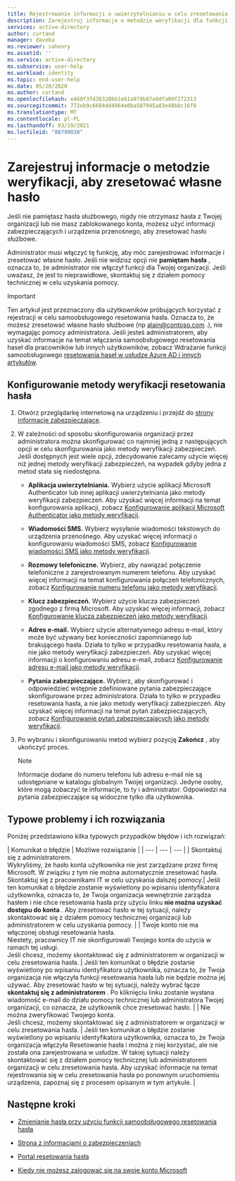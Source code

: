 ```yaml
---
title: Rejestrowanie informacji o uwierzytelnianiu w celu zresetowania własnego hasła — Azure AD
description: Zarejestruj informacje o metodzie weryfikacji dla funkcji samoobsługowego resetowania hasła usługi Azure AD, aby można było zresetować własne hasło bez pomocy administratora.
services: active-directory
author: curtand
manager: daveba
ms.reviewer: sahenry
ms.assetid: ''
ms.service: active-directory
ms.subservice: user-help
ms.workload: identity
ms.topic: end-user-help
ms.date: 05/28/2020
ms.author: curtand
ms.openlocfilehash: e460f3fd383286b1e61a979b87a9dfa09f272313
ms.sourcegitcommit: 772eb9c6684dd4864e0ba507945a83e48b8c16f0
ms.translationtype: MT
ms.contentlocale: pl-PL
ms.lasthandoff: 03/19/2021
ms.locfileid: "88799030"
---
```

# <a name="register-your-verification-method-info-to-reset-your-own-password"></a>Zarejestruj informacje o metodzie weryfikacji, aby zresetować własne hasło

Jeśli nie pamiętasz hasła służbowego, nigdy nie otrzymasz hasła z Twojej organizacji lub nie masz zablokowanego konta, możesz użyć informacji zabezpieczających i urządzenia przenośnego, aby zresetować hasło służbowe.

Administrator musi włączyć tę funkcję, aby móc zarejestrować informacje i zresetować własne hasło. Jeśli nie widzisz opcji nie **pamiętam hasła** , oznacza to, że administrator nie włączył funkcji dla Twojej organizacji. Jeśli uważasz, że jest to nieprawidłowe, skontaktuj się z działem pomocy technicznej w celu uzyskania pomocy.

>[!Important]
>Ten artykuł jest przeznaczony dla użytkowników próbujących korzystać z rejestracji w celu samoobsługowego resetowania hasła. Oznacza to, że możesz zresetować własne hasło służbowe (np alain@contoso.com .), nie wymagając pomocy administratora. Jeśli jesteś administratorem, aby uzyskać informacje na temat włączania samoobsługowego resetowania haseł dla pracowników lub innych użytkowników, zobacz Wdrażanie funkcji samoobsługowego [resetowania haseł w usłudze Azure AD i innych artykułów](../authentication/howto-sspr-deployment.md).

## <a name="set-up-your-password-reset-verification-method"></a>Konfigurowanie metody weryfikacji resetowania hasła

1. Otwórz przeglądarkę internetową na urządzeniu i przejdź do [strony informacje zabezpieczające](https://account.activedirectory.windowsazure.com/PasswordReset/Register.aspx?regref=ssprsetup).

2. W zależności od sposobu skonfigurowania organizacji przez administratora można skonfigurować co najmniej jedną z następujących opcji w celu skonfigurowania jako metody weryfikacji zabezpieczeń. Jeśli dostępnych jest wiele opcji, zdecydowanie zalecamy użycie więcej niż jednej metody weryfikacji zabezpieczeń, na wypadek gdyby jedna z metod stała się niedostępna.

    - **Aplikacja uwierzytelniania.** Wybierz użycie aplikacji Microsoft Authenticator lub innej aplikacji uwierzytelniania jako metody weryfikacji zabezpieczeń. Aby uzyskać więcej informacji na temat konfigurowania aplikacji, zobacz [Konfigurowanie aplikacji Microsoft Authenticator jako metody weryfikacji](security-info-setup-auth-app.md).

    - **Wiadomości SMS.** Wybierz wysyłanie wiadomości tekstowych do urządzenia przenośnego. Aby uzyskać więcej informacji o konfigurowaniu wiadomości SMS, zobacz [Konfigurowanie wiadomości SMS jako metody weryfikacji](security-info-setup-text-msg.md).

    - **Rozmowy telefoniczne.** Wybierz, aby nawiązać połączenie telefoniczne z zarejestrowanym numerem telefonu. Aby uzyskać więcej informacji na temat konfigurowania połączeń telefonicznych, zobacz [Konfigurowanie numeru telefonu jako metody weryfikacji](security-info-setup-phone-number.md).

    - **Klucz zabezpieczeń.** Wybierz użycie klucza zabezpieczeń zgodnego z firmą Microsoft. Aby uzyskać więcej informacji, zobacz [Konfigurowanie klucza zabezpieczeń jako metody weryfikacji](security-info-setup-security-key.md).

    - **Adres e-mail.** Wybierz użycie alternatywnego adresu e-mail, który może być używany bez konieczności zapomnianego lub brakującego hasła. Działa to tylko w przypadku resetowania hasła, a nie jako metody weryfikacji zabezpieczeń. Aby uzyskać więcej informacji o konfigurowaniu adresu e-mail, zobacz [Konfigurowanie adresu e-mail jako metody weryfikacji](security-info-setup-email.md).

    - **Pytania zabezpieczające.** Wybierz, aby skonfigurować i odpowiedzieć wstępnie zdefiniowane pytania zabezpieczające skonfigurowane przez administratora. Działa to tylko w przypadku resetowania hasła, a nie jako metody weryfikacji zabezpieczeń. Aby uzyskać więcej informacji na temat pytań zabezpieczających, zobacz [Konfigurowanie pytań zabezpieczających jako metody weryfikacji](security-info-setup-questions.md).

3. Po wybraniu i skonfigurowaniu metod wybierz pozycję **Zakończ** , aby ukończyć proces.

    > [!Note]
    > Informacje dodane do numeru telefonu lub adresu e-mail nie są udostępniane w katalogu globalnym Twojej organizacji. Jedyne osoby, które mogą zobaczyć te informacje, to ty i administrator. Odpowiedzi na pytania zabezpieczające są widoczne tylko dla użytkownika.

## <a name="common-problems-and-their-solutions"></a>Typowe problemy i ich rozwiązania

 Poniżej przedstawiono kilka typowych przypadków błędów i ich rozwiązań:

| Komunikat o błędzie |  Możliwe rozwiązanie |
| --- | --- | --- |
| Skontaktuj się z administratorem.<br>Wykryliśmy, że hasło konta użytkownika nie jest zarządzane przez firmę Microsoft. W związku z tym nie można automatycznie zresetować hasła.<br>Skontaktuj się z pracownikami IT w celu uzyskania dalszej pomocy.| Jeśli ten komunikat o błędzie zostanie wyświetlony po wpisaniu identyfikatora użytkownika, oznacza to, że Twoja organizacja wewnętrznie zarządza hasłem i nie chce resetowania hasła przy użyciu linku **nie można uzyskać dostępu do konta** . Aby zresetować hasło w tej sytuacji, należy skontaktować się z działem pomocy technicznej organizacji lub administratorem w celu uzyskania pomocy. |
| Twoje konto nie ma włączonej obsługi resetowania hasła.<br>Niestety, pracownicy IT nie skonfigurowali Twojego konta do użycia w ramach tej usługi.<br>Jeśli chcesz, możemy skontaktować się z administratorem w organizacji w celu zresetowania hasła. | Jeśli ten komunikat o błędzie zostanie wyświetlony po wpisaniu identyfikatora użytkownika, oznacza to, że Twoja organizacja nie włączyła funkcji resetowania hasła lub nie będzie można jej używać. Aby zresetować hasło w tej sytuacji, należy wybrać łącze **skontaktuj się z administratorem** . Po kliknięciu linku zostanie wysłana wiadomość e-mail do działu pomocy technicznej lub administratora Twojej organizacji, co oznacza, że użytkownik chce zresetować hasło. |
| Nie można zweryfikować Twojego konta.<br>Jeśli chcesz, możemy skontaktować się z administratorem w organizacji w celu zresetowania hasła. | Jeśli ten komunikat o błędzie zostanie wyświetlony po wpisaniu identyfikatora użytkownika, oznacza to, że Twoja organizacja włączyła Resetowanie hasła i można z niej korzystać, ale nie została ona zarejestrowana w usłudze. W takiej sytuacji należy skontaktować się z działem pomocy technicznej lub administratorem organizacji w celu zresetowania hasła. Aby uzyskać informacje na temat rejestrowania się w celu zresetowania hasła po ponownym uruchomieniu urządzenia, zapoznaj się z procesem opisanym w tym artykule. |

## <a name="next-steps"></a>Następne kroki

- [Zmienianie hasła przy użyciu funkcji samoobsługowego resetowania hasła](active-directory-passwords-update-your-own-password.md)

- [Strona z informacjami o zabezpieczeniach](https://mysignins.microsoft.com/security-info)

- [Portal resetowania hasła](https://passwordreset.microsoftonline.com/)

- [Kiedy nie możesz zalogować się na swoje konto Microsoft](https://support.microsoft.com/help/12429/microsoft-account-sign-in-cant)